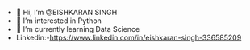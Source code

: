 - 👋 Hi, I’m @EISHKARAN SINGH
- 👀 I’m interested in Python
- 🌱 I’m currently learning Data Science
- Linkedin:-https://www.linkedin.com/in/eishkaran-singh-336585209

<!---
EISHKARAN/EISHKARAN is a ✨ special ✨ repository because its `README.md` (this file) appears on your GitHub profile.
You can click the Preview link to take a look at your changes.
--->
